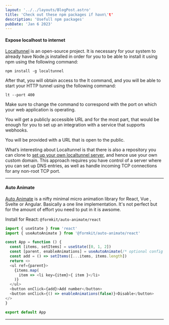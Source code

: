```yaml
---
layout: '../../layouts/BlogPost.astro'
title: 'Check out these npm packages if havn\'t'
description: 'Usefull npm packages'
pubDate: 'Jan 6 2023'
---
```


#### Expose localhost to internet

[Localtunnel](https://localtunnel.github.io/www/) is an open-source project. It is necessary for your system to already have Node.js installed in order for you to be able to install it using npm using the following command:

`npm install -g localtunnel`

After that, you will obtain access to the lt command, and you will be able to start your HTTP tunnel using the following command:

`lt --port 400`

Make sure to change the command to correspond with the port on which your web application is operating.

You will get a publicly accessible URL and for the most part, that would be enough for you to set up an integration with a service that supports webhooks.

You will be provided with a URL that is open to the public.

What’s interesting about Localtunnel is that there is also a repository you can clone to [set up your own localtunnel server](https://github.com/localtunnel/server), and hence use your own custom domain. This approach requires you have control of a server where you can set up DNS entries, as well as handle incoming TCP connections for any non-root TCP port.

---

#### Auto Animate

[Auto Animate](https://auto-animate.formkit.com/#usage-react) is a nifty minimal micro animation library for React, Vue , Svelte or Angular. Basically a one line implementation. It's not perfect but for the amount of effort you need to put in it is awsome.

Install for React: `@formkit/auto-animate/react`

```Javascript
import { useState } from 'react'
import { useAutoAnimate } from '@formkit/auto-animate/react'

const App = function () {
  const [items, setItems] = useState([0, 1, 2])
  const [parent, enableAnimations] = useAutoAnimate(/* optional config */)
  const add = () => setItems([...items, items.length])
  return <>
  <ul ref={parent}>
    {items.map(
      item => <li key={item}>{ item }</li>
    )}
  </ul>
  <button onClick={add}>Add number</button>
  <button onClick={() => enableAnimations(false)}>Disable</button>
</>
}

export default App
```

---
